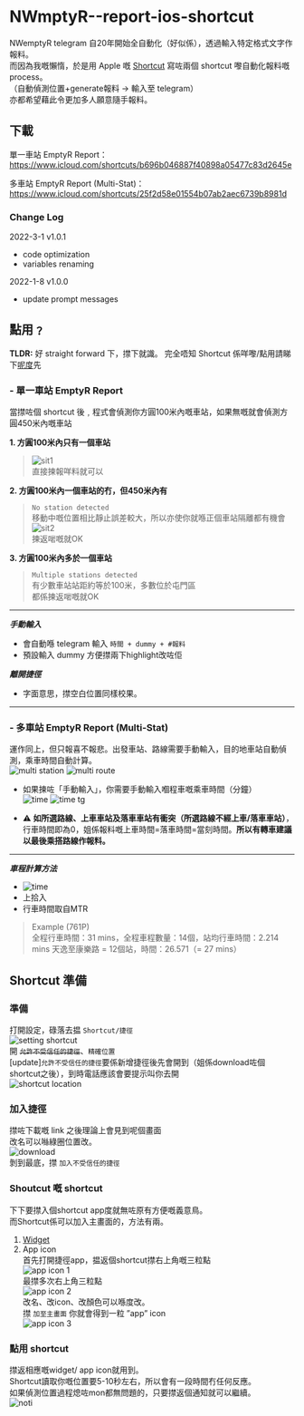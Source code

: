 # NWmptyR--report-ios-shortcut

NWemptyR telegram 自20年開始全自動化（好似係），透過輸入特定格式文字作報料。<br>
而因為我嘅懶惰，於是用 Apple 嘅 [Shortcut](https://support.apple.com/zh-hk/guide/shortcuts/welcome/ios) 寫咗兩個 shortcut 嚟自動化報料嘅 process。<br>
（自動偵測位置+generate報料 -> 輸入至 telegram）<br>
亦都希望藉此令更加多人願意隨手報料。

## 下載
單一車站 EmptyR Report：
https://www.icloud.com/shortcuts/b696b046887f40898a05477c83d2645e

多車站 EmptyR Report (Multi-Stat)：
https://www.icloud.com/shortcuts/25f2d58e01554b07ab2aec6739b8981d

### Change Log
2022-3-1 v1.0.1
- code optimization
- variables renaming

2022-1-8 v1.0.0
- update prompt messages

## 點用﹖
**TLDR:** 好 straight forward 下，㩒下就識。
完全唔知 Shortcut 係咩嚟/點用請睇下[呢度](https://github.com/SuperDumbTM/EmptyR-ios-shortcut#shortcut-%E6%BA%96%E5%82%99)先

### - 單一車站 EmptyR Report

當㩒咗個 shortcut 後﹐程式會偵測你方圓100米內嘅車站，如果無嘅就會偵測方圓450米內嘅車站

**1. 方圓100米內只有一個車站**<br>
> ![sit1](https://user-images.githubusercontent.com/71750702/150392019-27f8f1b7-9a30-42a9-a82e-9c68d314a2dc.jpg)<br>
> 直接揀報咩料就可以


**2. 方圓100米內一個車站的冇，但450米內有**
> `No station detected`<br>
> 移動中嘅位置相比靜止誤差較大，所以亦使你就喺正個車站隔離都有機會<br>
> ![sit2](https://user-images.githubusercontent.com/71750702/150392033-bb446482-4076-4087-8e8a-0a47dd125a24.png)<br>
> 揀返啱嘅就OK

**3. 方圓100米內多於一個車站**
> `Multiple stations detected`<br>
> 有少數車站站距約等於100米，多數位於屯門區<br>
> 都係揀返啱嘅就OK

---

**_手動輸入_**
- 會自動喺 telegram 輸入 `時間 + dummy + #報料`
- 預設輸入 dummy 方便㩒兩下highlight改咗佢<br>

**_離開捷徑_**
- 字面意思，㩒空白位置同樣校果。

---
### - 多車站 EmptyR Report (Multi-Stat)
運作同上，但只報喜不報悲。出發車站、路線需要手動輸入，目的地車站自動偵測，乘車時間自動計算。<br>
![multi station](https://user-images.githubusercontent.com/71750702/150391418-305e7601-94ac-49ae-b1b4-89e529db0b39.png)
![multi route](https://user-images.githubusercontent.com/71750702/150391413-7cc02856-9b22-42a1-a01e-aad264d17ac1.png)

- 如果揀咗「手動輸入」，你需要手動輸入嗰程車嘅乘車時間（分鐘）<br>
![time](https://user-images.githubusercontent.com/71750702/150392234-d9235c89-fb78-4b2c-a5dd-034dbc59f23c.png)
![time tg](https://user-images.githubusercontent.com/71750702/150392237-10e98454-c3f9-4ec1-b864-291ba191d0d5.png)

- :warning: **如所選路線、上車車站及落車車站有衝突（所選路線不經上車/落車車站）**，行車時間即為0，姐係報料嘅上車時間=落車時間=當刻時間。**所以有轉車建議以最後乘搭路線作報料。**

---

**_車程計算方法_**
- ![time](https://user-images.githubusercontent.com/71750702/150392799-94c6cd10-5c1d-4908-ab7e-6373cf61de87.JPG)
- 上拾入
- 行車時間取自MTR

> Example (761P)<br>
> 全程行車時間：31 mins，全程車程數量：14個，站均行車時間：2.214 mins
> 天逸至康樂路 = 12個站，時間：26.571（= 27 mins）


## Shortcut 準備

### 準備
打開設定，碌落去揾 `Shortcut/捷徑`<br>
![setting shortcut](https://user-images.githubusercontent.com/71750702/150395397-113a9449-65ac-46d3-aa99-b584cb7d8c5c.JPG)<br>
開 ~~`允許不受信任的捷徑`~~、`精確位置`<br>
[update]`允許不受信任的捷徑`要係新增捷徑後先會開到（姐係download咗個shortcut之後），到時電話應該會要提示叫你去開<br>
![shortcut location](https://user-images.githubusercontent.com/71750702/150395543-f6beb365-c811-453a-a528-fac301028240.JPG)

### 加入捷徑
㩒咗下載嘅 link 之後理論上會見到呢個畫面<br>
改名可以噝綠圈位置改。<br>
![download](https://user-images.githubusercontent.com/71750702/150477941-b3a4a711-0a93-4bdb-bf38-13a202b3b0f9.JPG)<br>
剝到最底，㩒 `加入不受信任的捷徑`<br>

### Shoutcut 嘅 shortcut
下下要㩒入個shortcut app度就無咗原有方便嘅義意鳥。<br>
而Shortcut係可以加入主畫面的，方法有兩。

1. [Widget](https://support.apple.com/zh-tw/guide/shortcuts/apd029b36d05/ios)
2. App icon<br>
  首先打開捷徑app，揾返個shortcut㩒右上角嘅三粒點<br>
  ![app icon 1](https://user-images.githubusercontent.com/71750702/150481077-0d3ae6a2-8a93-41c1-901d-4282431fa287.JPG)<br>
  最㩒多次右上角三粒點<br>
  ![app icon 2](https://user-images.githubusercontent.com/71750702/150481327-22d52ce9-2e8c-48b6-98c4-fd2cf71aca2b.JPG)<br>
  改名、改icon、改顏色可以喺度改。<br>
  㩒 `加至主畫面` 你就會得到一粒 ”app” icon<br>
  ![app icon 3](https://user-images.githubusercontent.com/71750702/150483116-521a9786-4ca9-466c-b1eb-aaffccd234ed.JPG)

### 點用 shortcut

㩒返相應嘅widget/ app icon就用到。<br>
Shortcut讀取你嘅位置要5-10秒左右，所以會有一段時間冇任何反應。<br>
如果偵測位置過程熄咗mon都無問題的，只要㩒返個通知就可以繼續。<br>
![noti](https://user-images.githubusercontent.com/71750702/150483543-13134ba7-0dea-481e-b7fe-53f6b57ea10b.JPG)

